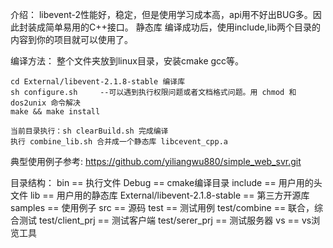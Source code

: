 介绍：
	libevent-2性能好，稳定，但是使用学习成本高，api用不好出BUG多。因此封装成简单易用的C++接口。
	静态库
	编译成功后，使用include,lib两个目录的内容到你的项目就可以使用了。

编译方法：
	整个文件夹放到linux目录，安装cmake gcc等。

	cd External/libevent-2.1.8-stable 编译库
	sh configure.sh     --可以遇到执行权限问题或者文档格式问题。用 chmod 和 dos2unix 命令解决
	make && make install

	当前目录执行：sh clearBuild.sh 完成编译
	执行 combine_lib.sh 合并成一个静态库 libcevent_cpp.a
	
典型使用例子参考: https://github.com/yiliangwu880/simple_web_svr.git

目录结构：
	bin					             == 执行文件
	Debug		                     == cmake编译目录
	include		                     == 用户用的头文件
	lib                              == 用户用的静态库
	External/libevent-2.1.8-stable	 == 第三方开源库
	samples					         == 使用例子
	src						         == 源码
	test					         == 测试用例
	test/combine	                 == 联合，综合测试
	test/client_prj                  == 测试客户端
	test/serer_prj	                 == 测试服务器
	vs                               == vs浏览工具





